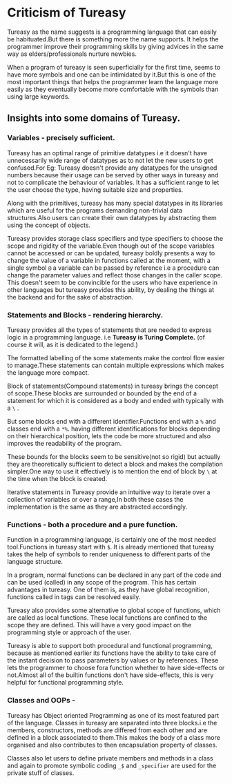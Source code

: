 # Criticism of Tureasy

Tureasy as the name suggests is a programming language that can easily be habituated.But there is something more the name supports.
It helps the programmer improve their programming skills by giving advices in the same way as elders/professionals nurture newbies.

When a program of tureasy is seen superficially for the first time, seems to have more symbols and one can be intimidated by it.But this is one of the most important things that helps the programmer learn the language more easily as they eventually become more comfortable with the symbols than using large keywords.

## Insights into some domains of Tureasy.

 ### Variables - precisely sufficient.
Tureasy has an optimal range of primitive datatypes i.e it doesn't have unnecessarily wide range of datatypes as to not let the new users to get confused.For Eg: Tureasy doesn't provide any datatypes for the unsigned numbers because their usage can be served by other ways in tureasy and not to complicate the behaviour of variables.
It has a sufficient range to let the user choose the type, having suitable size and properties.

   Along with the primitives, tureasy has many special datatypes in its libraries which are useful for the programs demanding non-trivial data structures.Also users can create their own datatypes by abstracting them using the concept of objects.

Tureasy provides storage class specifiers and type specifiers to choose the scope and rigidity of the variable.Even though out of the scope variables cannot be accessed or can be updated, tureasy boldly presents a way to change the value of a variable in functions called at the moment, with a single symbol `@` a variable can be passed by reference i.e a procedure can change the parameter values
and reflect those changes in the caller scope. 
      This doesn't seem to be convincible for the users who have experience in other languages but tureasy provides this ability, by dealing the things at the backend and for the sake of abstraction.


### Statements and Blocks - rendering  hierarchy.
 Tureasy provides all the types of statements that are needed to express logic  in a programming language. i.e **Tureasy is Turing Complete.** (of course it will, as it is dedicated to the legend.)
       
The formatted labelling of the some statements  make the control flow easier to manage.These statements can contain multiple expressions which makes the language more compact.

Block of statements(Compound statements) in tureasy brings the concept of scope.These blocks are surrounded or bounded by the end of a statement for which it is considered as a body and ended with typically with a `\` .

But some blocks end with a different identifier.Functions end with a `%` and classes end with a `*%`.
having different identifications for blocks depending on their hierarchical position, lets the code be more structured and also improves the readability of the program.
 
 These bounds for the blocks seem to be sensitive(not so rigid) but actually they are theoretically sufficient to detect a block and makes the compilation simpler.One way to use it effectively is to mention the end of block by `\` at the time when the block is created.
 
Iterative statements in Tureasy provide an intuitive way to iterate over a collection of variables or over a range,In both these cases the implementation is the same as they are abstracted accordingly.


### Functions - 	both a procedure and a pure function.

Function in a programming language, is certainly one of the most needed tool.Functions in tureasy start with `$`.  It is already mentioned that tureasy takes the help of symbols to render uniqueness to different parts of the language structure. 

In a program, normal functions can be declared in any part of the code and can be used (called) in any scope of the program. This has certain advantages in tureasy. One of them is, as they have global recognition, functions called in tags can be resolved easily.

Tureasy also provides some alternative to global scope of functions, which are called as local functions. These local functions are confined to the scope they are defined. This will have a very good impact on the programming style or approach of the user.

Tureasy is able to support both procedural and functional programming, because as mentioned earlier its functions have the ability to take care of the instant decision to pass parameters by values or by references. These lets the programmer to choose fora function whether to have side-effects or not.Almost all of the builtin functions don't have side-effects, this is very helpful for functional programming style.


### Classes and OOPs  - 

Tureasy has Object oriented Programming as one of its most featured part of the language.
Classes in tureasy are separated into three blocks.i.e the members, constructors, methods are differed from each other and are defined 
in a block associated to them.This makes the body of a class more organised and also contributes to then encapsulation property of classes.

Classes also let users to define private members and methods in a class and again to promote symbolic coding `_$` and `_specifier` are used for the private stuff of classes.


 





